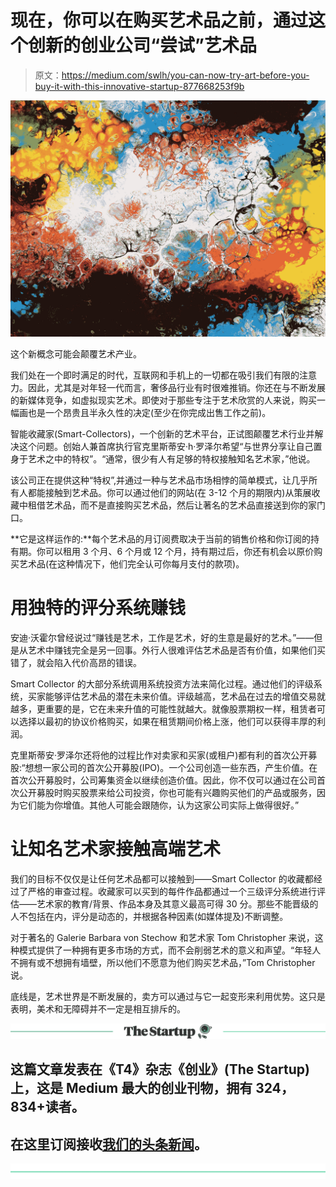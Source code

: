 # 现在，你可以在购买艺术品之前，通过这个创新的创业公司“尝试”艺术品

> 原文：<https://medium.com/swlh/you-can-now-try-art-before-you-buy-it-with-this-innovative-startup-877668253f9b>

![](img/3c97cf7bf80c1d48dca0e77be5417561.png)

这个新概念可能会颠覆艺术产业。

我们处在一个即时满足的时代，互联网和手机上的一切都在吸引我们有限的注意力。因此，尤其是对年轻一代而言，奢侈品行业有时很难推销。你还在与不断发展的新媒体竞争，如虚拟现实艺术。即使对于那些专注于艺术欣赏的人来说，购买一幅画也是一个昂贵且半永久性的决定(至少在你完成出售工作之前)。

智能收藏家(Smart-Collectors)，一个创新的艺术平台，正试图颠覆艺术行业并解决这个问题。创始人兼首席执行官克里斯蒂安·h·罗泽尔希望“与世界分享让自己置身于艺术之中的特权”。“通常，很少有人有足够的特权接触知名艺术家，”他说。

该公司正在提供这种“特权”,并通过一种与艺术品市场相悖的简单模式，让几乎所有人都能接触到艺术品。你可以通过他们的网站(在 3-12 个月的期限内)从策展收藏中租借艺术品，而不是直接购买艺术品，然后让著名的艺术品直接送到你的家门口。

**它是这样运作的:**每个艺术品的月订阅费取决于当前的销售价格和你订阅的持有期。你可以租用 3 个月、6 个月或 12 个月，持有期过后，你还有机会以原价购买艺术品(在这种情况下，他们完全认可你每月支付的款项)。

# 用独特的评分系统赚钱

安迪·沃霍尔曾经说过“赚钱是艺术，工作是艺术，好的生意是最好的艺术。”——但是从艺术中赚钱完全是另一回事。外行人很难评估艺术品是否有价值，如果他们买错了，就会陷入代价高昂的错误。

Smart Collector 的大部分系统调用系统投资方法来简化过程。通过他们的评级系统，买家能够评估艺术品的潜在未来价值。评级越高，艺术品在过去的增值交易就越多，更重要的是，它在未来升值的可能性就越大。就像股票期权一样，租赁者可以选择以最初的协议价格购买，如果在租赁期间价格上涨，他们可以获得丰厚的利润。

克里斯蒂安·罗泽尔还将他的过程比作对卖家和买家(或租户)都有利的首次公开募股:“想想一家公司的首次公开募股(IPO)。一个公司创造一些东西，产生价值。在首次公开募股时，公司筹集资金以继续创造价值。因此，你不仅可以通过在公司首次公开募股时购买股票来给公司投资，你也可能有兴趣购买他们的产品或服务，因为它们能为你增值。其他人可能会跟随你，认为这家公司实际上做得很好。”

# 让知名艺术家接触高端艺术

我们的目标不仅仅是让任何艺术品都可以接触到——Smart Collector 的收藏都经过了严格的审查过程。收藏家可以买到的每件作品都通过一个三级评分系统进行评估——艺术家的教育/背景、作品本身及其意义最高可得 30 分。那些不能晋级的人不包括在内，评分是动态的，并根据各种因素(如媒体提及)不断调整。

对于著名的 Galerie Barbara von Stechow 和艺术家 Tom Christopher 来说，这种模式提供了一种拥有更多市场的方式，而不会削弱艺术的意义和声望。“年轻人不拥有或不想拥有墙壁，所以他们不愿意为他们购买艺术品，”Tom Christopher 说。

底线是，艺术世界是不断发展的，卖方可以通过与它一起变形来利用优势。这只是表明，美术和无障碍并不一定是相互排斥的。

[![](img/308a8d84fb9b2fab43d66c117fcc4bb4.png)](https://medium.com/swlh)

## 这篇文章发表在《T4》杂志《创业》(The Startup)上，这是 Medium 最大的创业刊物，拥有 324，834+读者。

## 在这里订阅接收[我们的头条新闻](http://growthsupply.com/the-startup-newsletter/)。

[![](img/b0164736ea17a63403e660de5dedf91a.png)](https://medium.com/swlh)